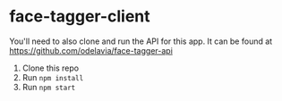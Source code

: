 # face-tagger-client
You'll need to also clone and run the API for this app. It can be found at https://github.com/odelavia/face-tagger-api

1. Clone this repo
2. Run `npm install`
3. Run `npm start`